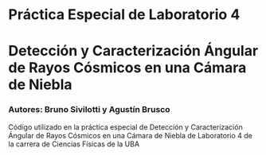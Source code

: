 # Práctica Especial de Laboratorio 4
# Detección y Caracterización Ángular de Rayos Cósmicos en una Cámara de Niebla
### Autores: Bruno Sivilotti y Agustín Brusco
Código utilizado en la práctica especial de Detección y Caracterización Ángular de Rayos Cósmicos en una Cámara de Niebla de Laboratorio 4 de la carrera de Ciencias Físicas de la UBA
